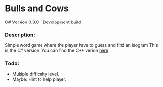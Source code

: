 # Bulls and Cows
C# Version 0.3.0 - Development build.

### Description:
Simple word game where the player have to guess and find an isogram
This is the C# version. You can find the C++ verion [here](https://github.com/Shaneen31/BullCowGame)

### Todo:
* Multiple difficulty level.
* Maybe: Hint to help player.
